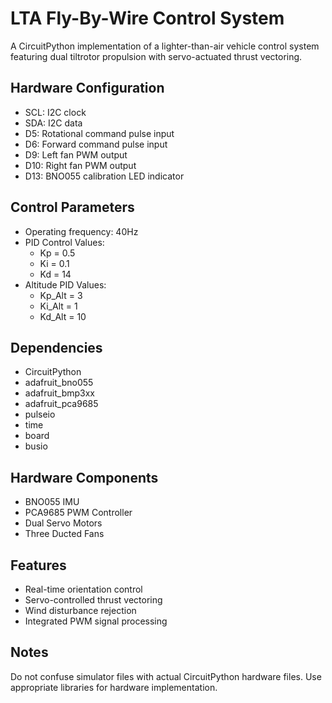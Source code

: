 # LTA Fly-By-Wire Control System

A CircuitPython implementation of a lighter-than-air vehicle control system featuring dual tiltrotor propulsion with servo-actuated thrust vectoring.

## Hardware Configuration
- SCL: I2C clock
- SDA: I2C data
- D5: Rotational command pulse input
- D6: Forward command pulse input
- D9: Left fan PWM output
- D10: Right fan PWM output
- D13: BNO055 calibration LED indicator

## Control Parameters
- Operating frequency: 40Hz
- PID Control Values:
  - Kp = 0.5
  - Ki = 0.1
  - Kd = 14
- Altitude PID Values:
  - Kp_Alt = 3
  - Ki_Alt = 1
  - Kd_Alt = 10

## Dependencies
- CircuitPython
- adafruit_bno055
- adafruit_bmp3xx
- adafruit_pca9685
- pulseio
- time
- board
- busio

## Hardware Components
- BNO055 IMU
- PCA9685 PWM Controller
- Dual Servo Motors
- Three Ducted Fans

## Features
- Real-time orientation control
- Servo-controlled thrust vectoring
- Wind disturbance rejection
- Integrated PWM signal processing

## Notes
Do not confuse simulator files with actual CircuitPython hardware files. Use appropriate libraries for hardware implementation.
